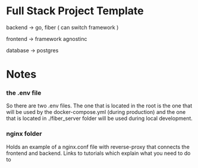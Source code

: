 # Full Stack Project Template

backend -> go, fiber ( can switch framework )

frontend -> framework agnostinc

database -> postgres

# Notes

### the .env file

So there are two .env files. The one that is located in the root is the one that will be used by the docker-compose.yml (during production) and the one that is located in ./fiber_server folder will be used during local development.

### nginx folder

Holds an example of a nginx.conf file with reverse-proxy that connects the frontend and backend. Links to tutorials which explain what you need to do to
